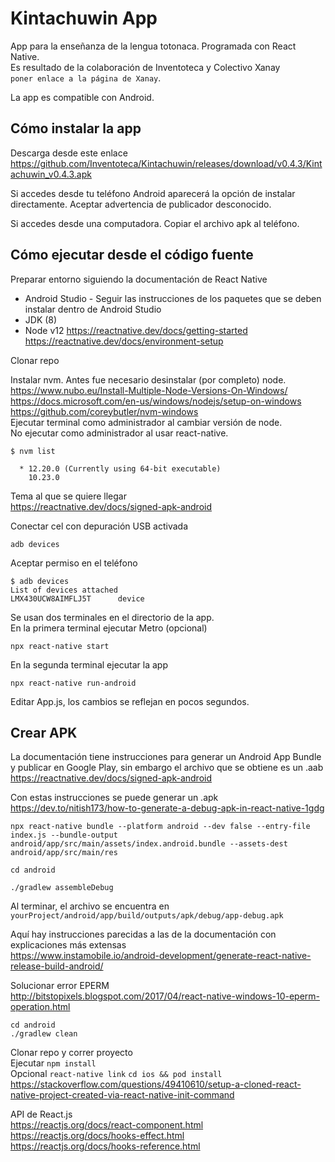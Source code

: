 # Kintachuwin App
App para la enseñanza de la lengua totonaca. Programada con React Native.  
Es resultado de la colaboración de Inventoteca y Colectivo Xanay  
`poner enlace a la página de Xanay`.

La app es compatible con Android.  

## Cómo instalar la app
Descarga desde este enlace  
https://github.com/Inventoteca/Kintachuwin/releases/download/v0.4.3/Kintachuwin_v0.4.3.apk  

Si accedes desde tu teléfono Android aparecerá la opción de instalar directamente. 
Aceptar advertencia de publicador desconocido.  

Si accedes desde una computadora. Copiar el archivo apk al teléfono.  

## Cómo ejecutar desde el código fuente
Preparar entorno siguiendo la documentación de React Native  
- Android Studio - Seguir las instrucciones de los paquetes que se deben instalar dentro de Android Studio
- JDK (8)
- Node v12
https://reactnative.dev/docs/getting-started  
https://reactnative.dev/docs/environment-setup  

Clonar repo

Instalar nvm. Antes fue necesario desinstalar (por completo) node.  
https://www.nubo.eu/Install-Multiple-Node-Versions-On-Windows/  
https://docs.microsoft.com/en-us/windows/nodejs/setup-on-windows  
https://github.com/coreybutler/nvm-windows  
Ejecutar terminal como administrador al cambiar versión de node.  
No ejecutar como administrador al usar react-native.  

```
$ nvm list

  * 12.20.0 (Currently using 64-bit executable)
    10.23.0
```

Tema al que se quiere llegar  
https://reactnative.dev/docs/signed-apk-android  

Conectar cel con depuración USB activada  
```
adb devices
```
Aceptar permiso en el teléfono  
```
$ adb devices
List of devices attached
LMX430UCW8AIMFLJ5T      device
```
Se usan dos terminales en el directorio de la app.  
En la primera terminal ejecutar Metro (opcional)  
```
npx react-native start
```  
En la segunda terminal ejecutar la app  
```
npx react-native run-android
```  
Editar App.js, los cambios se reflejan en pocos segundos.  

## Crear APK
La documentación tiene instrucciones para generar un Android App Bundle y 
publicar en Google Play, sin embargo el archivo que se obtiene es un .aab  
https://reactnative.dev/docs/signed-apk-android  

Con estas instrucciones se puede generar un .apk  
https://dev.to/nitish173/how-to-generate-a-debug-apk-in-react-native-1gdg  
```
npx react-native bundle --platform android --dev false --entry-file index.js --bundle-output android/app/src/main/assets/index.android.bundle --assets-dest android/app/src/main/res

cd android

./gradlew assembleDebug
```
Al terminar, el archivo se encuentra en `yourProject/android/app/build/outputs/apk/debug/app-debug.apk`  

Aquí hay instrucciones parecidas a las de la documentación con explicaciones más extensas  
https://www.instamobile.io/android-development/generate-react-native-release-build-android/  

Solucionar error EPERM  
http://bitstopixels.blogspot.com/2017/04/react-native-windows-10-eperm-operation.html  
```
cd android
./gradlew clean
```

Clonar repo y correr proyecto  
Ejecutar `npm install`  
Opcional `react-native link` `cd ios && pod install`  
https://stackoverflow.com/questions/49410610/setup-a-cloned-react-native-project-created-via-react-native-init-command  

API de React.js  
https://reactjs.org/docs/react-component.html  
https://reactjs.org/docs/hooks-effect.html  
https://reactjs.org/docs/hooks-reference.html  

